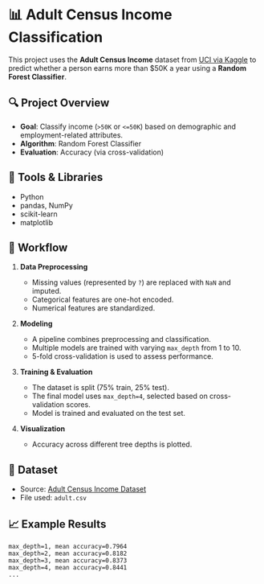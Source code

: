 # 📊 Adult Census Income Classification

This project uses the **Adult Census Income** dataset from [UCI via Kaggle](https://www.kaggle.com/datasets/uciml/adult-census-income) to predict whether a person earns more than \$50K a year using a **Random Forest Classifier**.

## 🔍 Project Overview

- **Goal**: Classify income (`>50K` or `<=50K`) based on demographic and employment-related attributes.
- **Algorithm**: Random Forest Classifier  
- **Evaluation**: Accuracy (via cross-validation)

## 🧰 Tools & Libraries

- Python  
- pandas, NumPy  
- scikit-learn  
- matplotlib  

## 🧪 Workflow

1. **Data Preprocessing**
   - Missing values (represented by `?`) are replaced with `NaN` and imputed.
   - Categorical features are one-hot encoded.
   - Numerical features are standardized.

2. **Modeling**
   - A pipeline combines preprocessing and classification.
   - Multiple models are trained with varying `max_depth` from 1 to 10.
   - 5-fold cross-validation is used to assess performance.

3. **Training & Evaluation**
   - The dataset is split (75% train, 25% test).
   - The final model uses `max_depth=4`, selected based on cross-validation scores.
   - Model is trained and evaluated on the test set.

4. **Visualization**
   - Accuracy across different tree depths is plotted.

## 📁 Dataset

- Source: [Adult Census Income Dataset](https://www.kaggle.com/datasets/uciml/adult-census-income)
- File used: `adult.csv`

## 📈 Example Results

```
max_depth=1, mean accuracy=0.7964  
max_depth=2, mean accuracy=0.8182  
max_depth=3, mean accuracy=0.8373  
max_depth=4, mean accuracy=0.8441  
...
```

